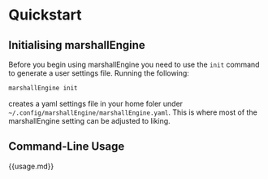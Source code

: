 # Quickstart

## Initialising marshallEngine

Before you begin using marshallEngine you need to use the `init` command to generate a user settings file. Running the following:

```bash
marshallEngine init
```

creates a yaml settings file in your home foler under `~/.config/marshallEngine/marshallEngine.yaml`. This is where most of the marshallEngine setting can be adjusted to liking.

<!-- Once created, open the settings file in any text editor and follow the in-file instructions to populate the missing settings values (usually given an ``XXX`` placeholder).  -->

## Command-Line Usage

{{usage.md}}


